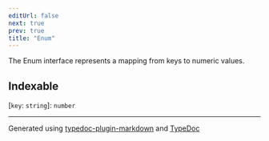 ```yaml
---
editUrl: false
next: true
prev: true
title: "Enum"
---
```


The Enum interface represents a mapping from keys to numeric values.

## Indexable

 \[`key`: `string`\]: `number`

***

Generated using [typedoc-plugin-markdown](https://www.npmjs.com/package/typedoc-plugin-markdown) and [TypeDoc](https://typedoc.org/)
